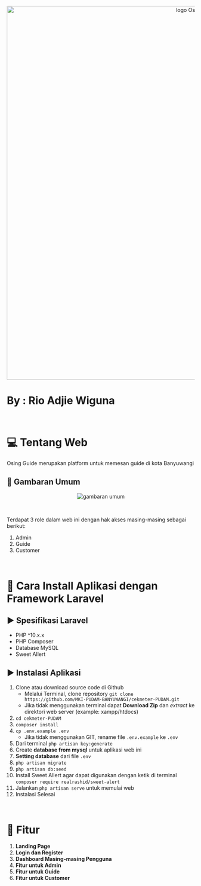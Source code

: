 <p align="center"> 
  <img width="1000" alt="logo Osingguide" src="#">
</p>

# By   : Rio Adjie Wiguna
<br>

#  💻 Tentang Web
Osing Guide merupakan platform untuk memesan guide di kota Banyuwangi

## 📸 Gambaran Umum 

<p align="center"><img alt="gambaran umum" src="#"></p><br>

Terdapat 3 role dalam web ini dengan hak akses masing-masing sebagai berikut:
1. Admin
2. Guide
3. Customer

<br>

# 📃 Cara Install Aplikasi dengan Framework Laravel

## ▶️ Spesifikasi Laravel

- PHP ^10.x.x
- PHP Composer
- Database MySQL
- Sweet Allert

## ▶️ Instalasi Aplikasi

1. Clone atau download source code di Github
   - Melalui Terminal, clone repository `git clone https://github.com/MKI-PUDAM-BANYUWANGI/cekmeter-PUDAM.git`
   - Jika tidak menggunakan terminal dapat **Download Zip** dan _extract_ ke direktori web server (example: xampp/htdocs)
2. `cd cekmeter-PUDAM`
3. `composer install`
4. `cp .env.example .env`
   - Jika tidak menggunakan GIT,  rename file `.env.example` ke `.env`
5. Dari terminal `php artisan key:generate`
6. Create **database from mysql** untuk aplikasi web ini
7. **Setting database** dari file `.env`
8. `php artisan migrate`
9. `php artisan db:seed`
10. Install Sweet Allert agar dapat digunakan dengan ketik di terminal `composer require realrashid/sweet-alert`
10. Jalankan `php artisan serve` untuk memulai web
11. Instalasi Selesai
<br>

# 📲 Fitur
1. **Landing Page**
2. **Login dan Register**
3. **Dashboard Masing-masing Pengguna**
4. **Fitur untuk Admin**
5. **Fitur untuk Guide**
6. **Fitur untuk Customer**

   